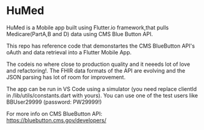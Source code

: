 # HuMed

HuMed is a Mobile app built using Flutter.io framework,that pulls Medicare(PartA,B and D) data using CMS Blue Button API. 

This repo has reference code that demonstartes the CMS BlueButton API's oAuth and data retrieval into a Flutter Mobile App. 

The codeis no where close to production quality and it neeeds lot of love and refactoring!.  The FHIR data formats of the API are evolving and the JSON parsing has lot of room for improvement. 

The app can be run in VS Code using a simulator (you need replace clientId in /lib/utils/constants.dart with yours). You can use one of the test users like BBUser29999 (password: PW29999!)

For more info on CMS BlueButton API: https://bluebutton.cms.gov/developers/ 
